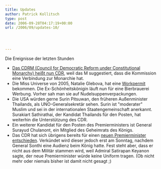 ```yaml
---
title: Updates
author: Patrick Kollitsch
type: post
date: 2006-09-28T04:17:19+00:00
url: /2006/09/updates-10/




---
```

Die Ereignisse der letzten Stunden

  * [Das <span class="caps">CDRM</span> (Council for Democratic Reform under Constitutional Monarchy) heißt nun CDR][1], weil das M suggestiert, dass die Kommission eine Verbindung zur Monarchie hat.
  * Die Miss Universe von 2005, Natalie Glebova, hat eine [Workpermit][2] bekommen. Die Ex-Schönheitskönigin läuft nun für eine Bierbrauerei Werbung. Vorher sah man sie auf Nudelsuppenverpackungen.
  * Die <span class="caps">USA</span> würden gerne Surin Pitsuwan, den früheren Außenminister Thailands, als UNO-Generalsekretär sehen. Surin ist "moderater" Muslim und sei in der internationalen Staatengemeinschaft anerkannt. Surakiart Sathirathai, der Kandidat Thailands für den Posten, hat weiterhin die Unterstützung des <span class="caps">CDR</span>.
  * Ein weiterer Kandidat für den Posten des Premierministers ist General Surayud Chulanont, ein Mitglied des Geheimrats des Königs.
  * Das <span class="caps">CDR</span> hat sich übrigens bereits für einen [neuen Premierminister entschieden][3]. Verkündet wird dieser jedoch erst am Sonntag, nachdem General Sonthi eine Audienz beim König hatte. Fest steht aber, dass er nicht aus dem Militär stammen wird, weil Admiral Satirapan Keyanon sagte, der neue Premierminister würde keine Uniform tragen. (Ob nicht mehr oder niemals bisher ist damit nicht gesagt ;)

 [1]: http://www.nationmultimedia.com/breakingnews/read.php?newsid=30014778 "Council for Democratic Reform"
 [2]: http://www.nationmultimedia.com/breakingnews/read.php?newsid=30014782
 [3]: http://www.nationmultimedia.com/2006/09/28/headlines/headlines_30014872.php
